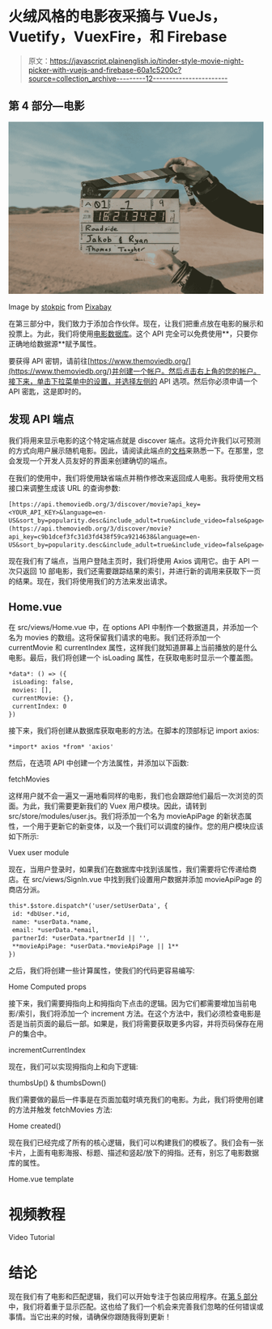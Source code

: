 # 火绒风格的电影夜采摘与 VueJs，Vuetify，VuexFire，和 Firebase

> 原文：<https://javascript.plainenglish.io/tinder-style-movie-night-picker-with-vuejs-and-firebase-60a1c5200c?source=collection_archive---------12----------------------->

## 第 4 部分—电影

![](img/e59d3a6be75c61ed982099a040200d18.png)

Image by [stokpic](https://pixabay.com/users/stokpic-692575/?utm_source=link-attribution&utm_medium=referral&utm_campaign=image&utm_content=2545676) from [Pixabay](https://pixabay.com/?utm_source=link-attribution&utm_medium=referral&utm_campaign=image&utm_content=2545676)

在第三部分中，我们致力于添加合作伙伴。现在，让我们把重点放在电影的展示和投票上。为此，我们将使用[电影数据库](https://www.themoviedb.org/)。这个 API 完全可以免费使用**，只要你正确地给数据源**赋予属性。

要获得 API 密钥，请前往[https://www.themoviedb.org/](https://www.themoviedb.org/)并创建一个帐户。然后点击右上角的您的帐户。接下来，单击下拉菜单中的设置，并选择左侧的 API 选项。然后你必须申请一个 API 密匙，这是即时的。

## 发现 API 端点

我们将用来显示电影的这个特定端点就是 discover 端点。这将允许我们以可预测的方式向用户展示随机电影。因此，请阅读此端点的[文档](https://developers.themoviedb.org/3/discover/movie-discover)来熟悉一下。在那里，您会发现一个开发人员友好的界面来创建确切的端点。

在我们的使用中，我们将使用缺省端点并稍作修改来返回成人电影。我将使用文档接口来调整生成该 URL 的查询参数:

```
[https://api.themoviedb.org/3/discover/movie?api_key=<YOUR_API_KEY>&language=en-US&sort_by=popularity.desc&include_adult=true&include_video=false&page=1](https://api.themoviedb.org/3/discover/movie?api_key=c9b1dcef3fc31d3fd438f59ca9214638&language=en-US&sort_by=popularity.desc&include_adult=true&include_video=false&page=1)
```

现在我们有了端点，当用户登陆主页时，我们将使用 Axios 调用它。由于 API 一次只返回 10 部电影，我们还需要跟踪结果的索引，并进行新的调用来获取下一页的结果。现在，我们将使用我们的方法来发出请求。

## Home.vue

在 src/views/Home.vue 中，在 options API 中制作一个数据道具，并添加一个名为 movies 的数组。这将保留我们请求的电影。我们还将添加一个 currentMovie 和 currentIndex 属性，这样我们就知道屏幕上当前播放的是什么电影。最后，我们将创建一个 isLoading 属性，在获取电影时显示一个覆盖图。

```
*data*: () => ({
 isLoading: false,
 movies: [],
 currentMovie: {},
 currentIndex: 0
})
```

接下来，我们将创建从数据库获取电影的方法。在脚本的顶部标记 import axios:

```
*import* axios *from* 'axios'
```

然后，在选项 API 中创建一个方法属性，并添加以下函数:

fetchMovies

这样用户就不会一遍又一遍地看同样的电影，我们也会跟踪他们最后一次浏览的页面。为此，我们需要更新我们的 Vuex 用户模块。因此，请转到 src/store/modules/user.js。我们将添加一个名为 movieApiPage 的新状态属性，一个用于更新它的新变体，以及一个我们可以调度的操作。您的用户模块应该如下所示:

Vuex user module

现在，当用户登录时，如果我们在数据库中找到该属性，我们需要将它传递给商店。在 src/views/SignIn.vue 中找到我们设置用户数据并添加 movieApiPage 的商店分派。

```
this*.$store.dispatch*('user/setUserData', {
 id: *dbUser.*id,
 name: *userData.*name,
 email: *userData.*email,
 partnerId: *userData.*partnerId || '',
 **movieApiPage: *userData.*movieApiPage || 1**
})
```

之后，我们将创建一些计算属性，使我们的代码更容易编写:

Home Computed props

接下来，我们需要拇指向上和拇指向下点击的逻辑。因为它们都需要增加当前电影/索引，我们将添加一个 increment 方法。在这个方法中，我们必须检查电影是否是当前页面的最后一部。如果是，我们将需要获取更多内容，并将页码保存在用户的集合中。

incrementCurrentIndex

现在，我们可以实现拇指向上和向下逻辑:

thumbsUp() & thumbsDown()

我们需要做的最后一件事是在页面加载时填充我们的电影。为此，我们将使用创建的方法并触发 fetchMovies 方法:

Home created()

现在我们已经完成了所有的核心逻辑，我们可以构建我们的模板了。我们会有一张卡片，上面有电影海报、标题、描述和竖起/放下的拇指。还有，别忘了电影数据库的属性。

Home.vue template

# 视频教程

Video Tutorial

# 结论

现在我们有了电影和匹配逻辑，我们可以开始专注于包装应用程序。在[第 5 部分](https://diligentdev.medium.com/tinder-style-movie-night-picker-with-vuejs-and-firebase-d62d6c39feb9)中，我们将着重于显示匹配。这也给了我们一个机会来完善我们忽略的任何错误或事情。当它出来的时候，请确保你跟随我得到更新！
